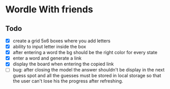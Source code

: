 # Wordle With friends

## Todo

- [x] create a grid 5x6 boxes where you add letters
- [x] ability to input letter inside the box
- [x] after entering a word the bg should be the right color for every state
- [x] enter a word and generate a link
- [x] display the board when entering the copied link
- [ ] bug: after closing the model the answer shouldn't be display in the next guess spot and all the guesses must be stored in local storage so that the user can't lose his the progress after refreshing.

